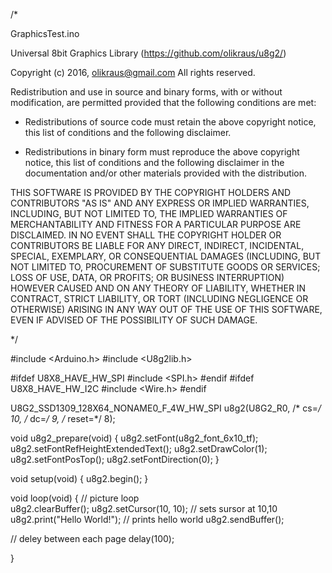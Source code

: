 /*

  GraphicsTest.ino

  Universal 8bit Graphics Library (https://github.com/olikraus/u8g2/)

  Copyright (c) 2016, olikraus@gmail.com
  All rights reserved.

  Redistribution and use in source and binary forms, with or without modification, 
  are permitted provided that the following conditions are met:

  * Redistributions of source code must retain the above copyright notice, this list 
    of conditions and the following disclaimer.
    
  * Redistributions in binary form must reproduce the above copyright notice, this 
    list of conditions and the following disclaimer in the documentation and/or other 
    materials provided with the distribution.

  THIS SOFTWARE IS PROVIDED BY THE COPYRIGHT HOLDERS AND 
  CONTRIBUTORS "AS IS" AND ANY EXPRESS OR IMPLIED WARRANTIES, 
  INCLUDING, BUT NOT LIMITED TO, THE IMPLIED WARRANTIES OF 
  MERCHANTABILITY AND FITNESS FOR A PARTICULAR PURPOSE ARE 
  DISCLAIMED. IN NO EVENT SHALL THE COPYRIGHT HOLDER OR 
  CONTRIBUTORS BE LIABLE FOR ANY DIRECT, INDIRECT, INCIDENTAL, 
  SPECIAL, EXEMPLARY, OR CONSEQUENTIAL DAMAGES (INCLUDING, BUT 
  NOT LIMITED TO, PROCUREMENT OF SUBSTITUTE GOODS OR SERVICES; 
  LOSS OF USE, DATA, OR PROFITS; OR BUSINESS INTERRUPTION) HOWEVER 
  CAUSED AND ON ANY THEORY OF LIABILITY, WHETHER IN CONTRACT, 
  STRICT LIABILITY, OR TORT (INCLUDING NEGLIGENCE OR OTHERWISE) 
  ARISING IN ANY WAY OUT OF THE USE OF THIS SOFTWARE, EVEN IF 
  ADVISED OF THE POSSIBILITY OF SUCH DAMAGE.  

*/

#include <Arduino.h>
#include <U8g2lib.h>

#ifdef U8X8_HAVE_HW_SPI
#include <SPI.h>
#endif
#ifdef U8X8_HAVE_HW_I2C
#include <Wire.h>
#endif

U8G2_SSD1309_128X64_NONAME0_F_4W_HW_SPI u8g2(U8G2_R0, /* cs=*/ 10, /* dc=*/ 9, /* reset=*/ 8);  

void u8g2_prepare(void) {
  u8g2.setFont(u8g2_font_6x10_tf);
  u8g2.setFontRefHeightExtendedText();
  u8g2.setDrawColor(1);
  u8g2.setFontPosTop();
  u8g2.setFontDirection(0);
}

void setup(void) {
  u8g2.begin();
}

void loop(void) {
  // picture loop  
  u8g2.clearBuffer();
  u8g2.setCursor(10, 10); // sets sursor at 10,10
  u8g2.print("Hello World!"); // prints hello world
  u8g2.sendBuffer();

  // deley between each page
  delay(100);

}
